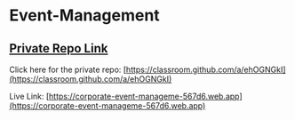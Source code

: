 # Event-Management

## [ Private Repo Link](https://classroom.github.com/a/ehOGNGkI)

Click here for the private repo: [https://classroom.github.com/a/ehOGNGkI](https://classroom.github.com/a/ehOGNGkI)

<!-- ## [Code Link](https://github.com/programming-hero-web-course-4/b8a9-event-management-Showrov-CoU) -->

Live Link: [https://corporate-event-manageme-567d6.web.app](https://corporate-event-manageme-567d6.web.app)
